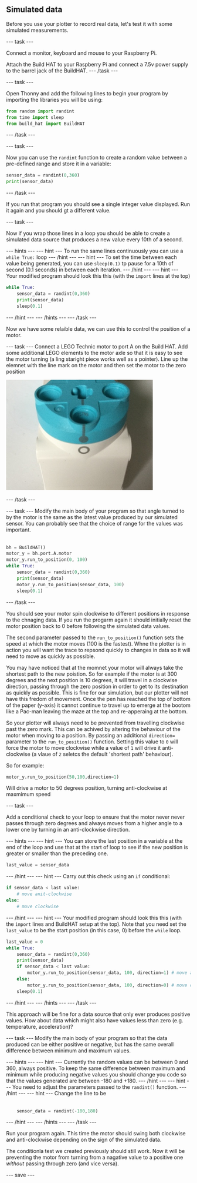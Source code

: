 ## Simulated data

Before you use your plotter to record real data, let's test it with some simulated measurements.

--- task ---

Connect a monitor, keyboard and mouse to your Raspberry Pi.

Attach the Build HAT to your Raspberry Pi and connect a 7.5v power supply to the barrel jack of the BuildHAT. 
--- /task ---

--- task ---

Open Thonny and add the following lines to begin your program by importing the libraries you will be using:

```python
from random import randint
from time import sleep
from build_hat import BuildHAT
```

--- /task ---

--- task ---

Now you can use the `randint` function to create a random value between a pre-defined range and store it in a variable:

```python
sensor_data = randint(0,360)
print(sensor_data)
```

--- /task ---

If you run that program you should see a single integer value displayed. Run it again and you should gt a different value.

--- task ---

Now if you wrap those lines in a loop you should be able to create a simulated data source that produces a new value every 10th of a second.

--- hints ---
--- hint ---
To run the same lines continuously you can use a `while True:` loop
--- /hint ---
--- hint ---
To set the time between each value being generated, you can use `sleep(0.1)` tp pause for a 10th of second (0.1 seconds) in between each iteration.
--- /hint ---
--- hint ---
Your modified program should look this this (with the `import` lines at the top)

```python
while True:
    sensor_data = randint(0,360)
    print(sensor_data)
    sleep(0.1)
```
--- /hint ---
--- /hints ---
--- /task ---

Now we have some relaible data, we can use this to control the position of a motor.

--- task ---
Connect a LEGO Technic motor to port A on the Build HAT. Add some additional LEGO elements to the motor axle so that it is easy to see the motor turning (a ling staright piece works well as a pointer). Line up the elemnet with the line mark on the motor and then set the motor to the zero position

![encoder](images/zero.JPG)

--- /task ---

--- task ---
Modify the main body of your program so that angle turned to by the motor is the same as the latest value produced by our simulated sensor. You can probably see that the choice of range for the values was important.

```python

bh = BuildHAT()
motor_y = bh.port.A.motor
motor_y.run_to_position(0, 100)
while True:
    sensor_data = randint(0,360)
    print(sensor_data)
    motor_y.run_to_position(sensor_data, 100)
    sleep(0.1)
```
--- /task ---

You should see your motor spin clockwise to different positions in response to the chnaging data. If you run the progarm again it should initially reset the motor position back to 0 before following the simulated data values. 

The second parameter passed to the `run_to_position()` function sets the speed at which the motor moves (100 is the fastest). Whne the plotter is in action you will want the trace to repsond quickly to changes in data so it will need to move as quickly as possible.

You may have noticed that at the momnet your motor will always take the shortest path to the new poistion. So for example if the motor is at 300 degrees and the next position is 10 degrees, it will travel in a clockwise direction, passing through the zero position in order to get to its destination as quickly as possible. This is fine for our simulation, but our plotter will not have this fredom of movement. Once the pen has reached the top of bottom of the paper (y-axis) it cannot continue to travel up to emerge at the bootom like a Pac-man leaving the maze at the top and re-apperaing at the bottom.

So your plotter will always need to be prevented from travelling clockwise past the zero mark.  This can be achived by altering the behaviour of the motor when moving to a position. By passing an additional `direction=` parameter to the `run_to_position()` function. Setting this value to `0` will force the motor to move clockwise while a value of `1` will drive it anti-clockwise (a vlaue of `2` seletcs the default 'shortest path' behaviour).

So for example:
```python
motor_y.run_to_position(50,100,direction=1)
```
Will drive a motor to 50 degrees position, turning anti-clockwise at maxmimum speed

--- task ---

Add a conditional check to your loop to ensure that the motor never never passes through zero degrees and always moves from a higher angle to a lower one by turning in an anti-clockwise direction. 

--- hints ---
--- hint ---
You can store the last position in a variable at the end of the loop and use that at the start of loop to see if the new position is greater or smaller than the preceding one. 
```python
last_value = sensor_data
```
--- /hint ---
--- hint ---
Carry out this check using an `if` conditional:
```python
if sensor_data < last value:
    # move anit-clockwise
else:
    # move clockwise
```
--- /hint ---
--- hint ---
Your modified program should look this this (with the `import` lines and BuildHAT setup at the top). Note that you need set the `last_value` to be the start position (in this case, 0) before the `while` loop. 

```python
last_value = 0
while True:
    sensor_data = randint(0,360)
    print(sensor_data)
    if sensor_data < last value:
        motor_y.run_to_position(sensor_data, 100, direction=1) # move anit-clockwise
    else:
        motor_y.run_to_position(sensor_data, 100, direction=0) # move clockwise
    sleep(0.1)
```
--- /hint ---
--- /hints ---
--- /task ---


This approach will be fine for a data source that only ever produces positive values. How about data which might also have values less than zero (e.g. temperature, acceleration)?

--- task ---
Modify the main body of your program so that the data produced can be either positive or negative, but has the same overall difference between minimum and maximum values. 

--- hints ---
--- hint ---
Currently the random values can be between 0 and 360, always positive. To keep the same difference between maximum and minimum while producing negative values you should change you code so that the values generated are between -180 and +180.
--- /hint ---
--- hint ---
You need to adjust the parameters passed to the `randint()` function.
--- /hint ---
--- hint ---
Change the line to be 
```python

    sensor_data = randint(-180,180)

```
--- /hint ---
--- /hints ---
--- /task ---

Run your program again. This time the motor should swing both clockwise and anti-clockwise depending on the sign of the simulated data. 

The conditionla test we created previously should still work. Now it will be preventing the motor from turning from a nagative value to a positive one *without* passing through zero (and vice versa).

--- save ---
